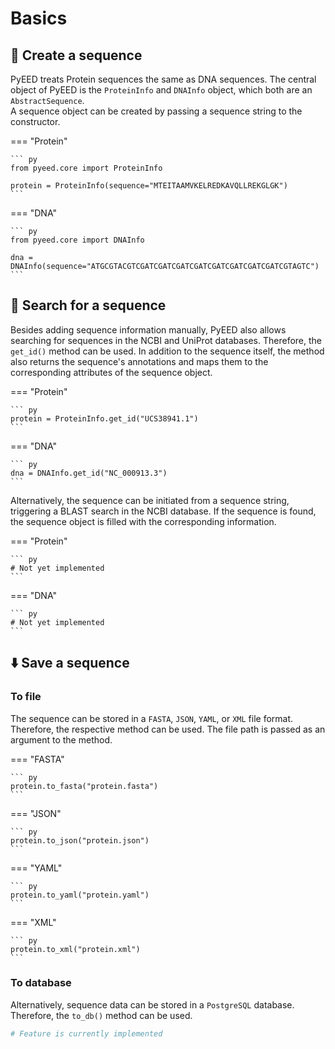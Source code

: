 # Basics

## 🧬 Create a sequence
PyEED treats Protein sequences the same as DNA sequences. The central object of PyEED is the `ProteinInfo` and `DNAInfo` object, which both are an `AbstractSequence`.  
A sequence object can be created by passing a sequence string to the constructor.  

=== "Protein"

    ``` py
    from pyeed.core import ProteinInfo

    protein = ProteinInfo(sequence="MTEITAAMVKELREDKAVQLLREKGLGK")
    ```

=== "DNA"

    ``` py
    from pyeed.core import DNAInfo

    dna = DNAInfo(sequence="ATGCGTACGTCGATCGATCGATCGATCGATCGATCGATCGATCGTAGTC")
    ```


## 🔎 Search for a sequence

Besides adding sequence information manually, PyEED also allows searching for sequences in the NCBI and UniProt databases. Therefore, the `get_id()` method can be used. In addition to the sequence itself, the method also returns the sequence's annotations and maps them to the corresponding attributes of the sequence object.

=== "Protein"

    ``` py
    protein = ProteinInfo.get_id("UCS38941.1")
    ```

=== "DNA"

    ``` py
    dna = DNAInfo.get_id("NC_000913.3")
    ```

Alternatively, the sequence can be initiated from a sequence string, triggering a BLAST search in the NCBI database. If the sequence is found, the sequence object is filled with the corresponding information.

=== "Protein"

    ``` py
    # Not yet implemented
    ```

=== "DNA"

    ``` py
    # Not yet implemented
    ```

## ⬇️ Save a sequence

### To file

The sequence can be stored in a `FASTA`, `JSON`, `YAML`, or `XML` file format. Therefore, the respective method can be used.
The file path is passed as an argument to the method.

=== "FASTA"

    ``` py
    protein.to_fasta("protein.fasta")
    ```

=== "JSON"

    ``` py
    protein.to_json("protein.json")
    ```

=== "YAML"

    ``` py
    protein.to_yaml("protein.yaml")
    ```

=== "XML"

    ``` py
    protein.to_xml("protein.xml")
    ```

### To database
Alternatively, sequence data can be stored in a `PostgreSQL` database. Therefore, the `to_db()` method can be used.

```py
# Feature is currently implemented
```
